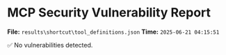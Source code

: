 # MCP Security Vulnerability Report
**File:** `results\shortcut\tool_definitions.json`
**Time:** `2025-06-21 04:15:51`

✅ No vulnerabilities detected.